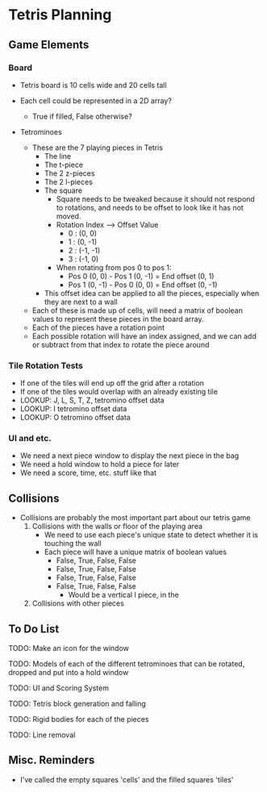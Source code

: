# Tetris Planning

## Game Elements

### Board
  - Tetris board is 10 cells wide and 20 cells tall
  - Each cell could be represented in a 2D array?
    - True if filled, False otherwise?

  - Tetrominoes
    - These are the 7 playing pieces in Tetris
      - The line 
      - The t-piece
      - The 2 z-pieces
      - The 2 l-pieces
      - The square
        - Square needs to be tweaked because it should not respond to rotations, and needs to be offset to look like it has not moved.
        - Rotation Index --> Offset Value
          - 0 : (0, 0)
          - 1 : (0, -1)
          - 2 : (-1, -1)
          - 3 : (-1, 0)
        - When rotating from pos 0 to pos 1:
          - Pos 0 (0, 0) - Pos 1 (0, -1) = End offset (0, 1)
          - Pos 1 (0, -1) - Pos 0 (0, 0) = End offset (0, -1)
      - This offset idea can be applied to all the pieces, especially when they are next to a wall
    - Each of these is made up of cells, will need a matrix of boolean values to represent these pieces in the board array.
    - Each of the pieces have a rotation point
    - Each possible rotation will have an index assigned, and we can add or subtract from that index to rotate the piece around 

### Tile Rotation Tests
  - If one of the tiles will end up off the grid after a rotation
  - If one of the tiles would overlap with an already existing tile
  - LOOKUP: J, L, S, T, Z, tetromino offset data
  - LOOKUP: I tetromino offset data
  - LOOKUP: O tetromino offset data

### UI and etc.
  - We need a next piece window to display the next piece in the bag
  - We need a hold window to hold a piece for later
  - We need a score, time, etc. stuff like that
  
## Collisions
  - Collisions are probably the most important part about our tetris game
    1. Collisions with the walls or floor of the playing area 
       - We need to use each piece's unique state to detect whether it is touching the wall
       - Each piece will have a unique matrix of boolean values
         - False, True, False, False
         - False, True, False, False
         - False, True, False, False
         - False, True, False, False
           - Would be a vertical l piece, in the  
    2. Collisions with other pieces

## To Do List

TODO: Make an icon for the window

TODO: Models of each of the different tetrominoes that can be rotated, dropped and put into a hold window

TODO: UI and Scoring System

TODO: Tetris block generation and falling

TODO: Rigid bodies for each of the pieces

TODO: Line removal

## Misc. Reminders
- I've called the empty squares 'cells' and the filled squares 'tiles'